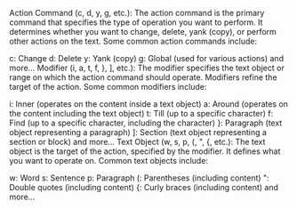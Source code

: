 Action Command (c, d, y, g, etc.): The action command is the primary command that specifies the type of operation you want to perform. It determines whether you want to change, delete, yank (copy), or perform other actions on the text. Some common action commands include:

c: Change
d: Delete
y: Yank (copy)
g: Global (used for various actions)
and more...
Modifier (i, a, t, f, }, ], etc.): The modifier specifies the text object or range on which the action command should operate. Modifiers refine the target of the action. Some common modifiers include:

i: Inner (operates on the content inside a text object)
a: Around (operates on the content including the text object)
t: Till (up to a specific character)
f: Find (up to a specific character, including the character)
}: Paragraph (text object representing a paragraph)
]: Section (text object representing a section or block)
and more...
Text Object (w, s, p, (, ", {, etc.): The text object is the target of the action, specified by the modifier. It defines what you want to operate on. Common text objects include:

w: Word
s: Sentence
p: Paragraph
(: Parentheses (including content)
": Double quotes (including content)
{: Curly braces (including content)
and more...
